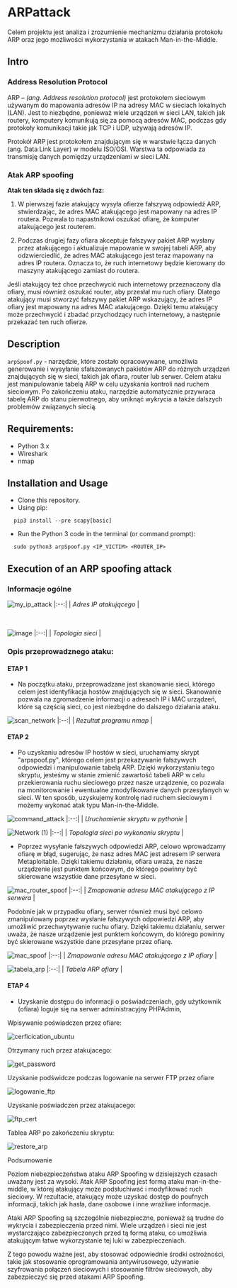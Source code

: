 # ARPattack

Celem projektu jest analiza i zrozumienie mechanizmu działania protokołu ARP oraz jego możliwości wykorzystania w atakach Man-in-the-Middle.

## Intro

### Address Resolution Protocol

ARP – _(ang. Address resolution protocol)_ jest protokołem sieciowym używanym do mapowania adresów IP na adresy MAC w sieciach lokalnych (LAN). Jest to niezbędne, ponieważ wiele urządzeń w sieci LAN, takich jak routery, komputery komunikują się za pomocą adresów MAC, podczas gdy protokoły komunikacji takie jak TCP i UDP, używają adresów IP.

Protokół ARP jest protokołem znajdującym się w warstwie łącza danych (ang. Data Link Layer) w modelu ISO/OSI. Warstwa ta odpowiada za transmisję danych pomiędzy urządzeniami w sieci LAN.

### Atak ARP spoofing

**Atak ten składa się z dwóch faz:**
1. W pierwszej fazie atakujący wysyła ofierze fałszywą odpowiedź ARP, stwierdzając, że adres MAC atakującego jest mapowany na adres IP routera. Pozwala to napastnikowi oszukać ofiarę, że komputer atakującego jest routerem.

2. Podczas drugiej fazy ofiara akceptuje fałszywy pakiet ARP wysłany przez atakującego i aktualizuje mapowanie w swojej tabeli ARP, aby odzwierciedlić, że adres MAC atakującego jest teraz mapowany na adres IP routera. Oznacza to, że ruch internetowy będzie kierowany do maszyny atakującego zamiast do routera. 

Jeśli atakujący też chce przechwycić ruch internetowy przeznaczony dla ofiary, musi również oszukać router, aby przesłał mu ruch ofiary. Dlatego atakujący musi stworzyć fałszywy pakiet ARP wskazujący, że adres IP ofiary jest mapowany na adres MAC atakującego. Dzięki temu atakujący może przechwycić i zbadać przychodzący ruch internetowy, a następnie przekazać ten ruch ofierze.

## Description 

`arpSpoof.py` - narzędzie, które zostało opracowywane, umożliwia generowanie i wysyłanie sfałszowanych pakietów ARP do różnych urządzeń znajdujących się w sieci, takich jak ofiara, router lub serwer. Celem ataku jest manipulowanie tabelą ARP w celu uzyskania kontroli nad ruchem sieciowym. Po zakończeniu ataku, narzędzie automatycznie przywraca tabelę ARP do stanu pierwotnego, aby uniknąć wykrycia a także dalszych problemów związanych siecią.

## Requirements:

- Python 3.x
- Wireshark
- nmap

## Installation and Usage

- Clone this repository.
- Using pip:
```shell
  pip3 install --pre scapy[basic] 
```
- Run the Python 3 code in the terminal (or command prompt):
```shell
  sudo python3 arpSpoof.py <IP_VICTIM> <ROUTER_IP>
```

## Execution of an ARP spoofing attack 

### Informacje ogólne
![my_ip_attack](https://user-images.githubusercontent.com/70896562/218270119-2954c4b8-1471-4f6d-81ee-842b36dad3a2.png)
|:--:| 
| *Adres IP atakującego* |

<br/><br/>
![image](https://user-images.githubusercontent.com/70896562/218267731-61aaec0b-a68a-44b0-895f-dc982a063309.png)
|:--:| 
| *Topologia sieci* |

### Opis przeprowadznego ataku:
#### ETAP 1
- Na początku ataku, przeprowadzane jest skanowanie sieci, którego celem jest identyfikacja hostów znajdujących się w sieci. Skanowanie pozwala na zgromadzenie informacji o adresach IP i MAC urządzeń, które są częścią sieci, co jest niezbędne do dalszego działania ataku.

![scan_network](https://user-images.githubusercontent.com/70896562/218269914-ca036fc2-403e-43b2-a830-89039b023e1e.png)
|:--:| 
| *Rezultat programu nmap* |

#### ETAP 2 
- Po uzyskaniu adresów IP hostów w sieci, uruchamiamy skrypt "arpspoof.py", którego celem jest przekazywanie fałszywych odpowiedzi i manipulowanie tabelą ARP. Dzięki wykorzystaniu tego skryptu, jesteśmy w stanie zmienić zawartość tabeli ARP w celu przekierowania ruchu sieciowego przez nasze urządzenie, co pozwala na monitorowanie i ewentualne zmodyfikowanie danych przesyłanych w sieci. W ten sposób, uzyskujemy kontrolę nad ruchem sieciowym i możemy wykonać atak typu Man-in-the-Middle.

![command_attack](https://user-images.githubusercontent.com/70896562/218269945-ae367823-e8bb-4602-81d5-862d3247776b.png)
|:--:| 
| *Uruchomienie skryptu w pythonie* |


![Network (1)](https://user-images.githubusercontent.com/70896562/218269863-6abe5aa2-4602-4094-860c-b2aa6d57c255.svg)
|:--:| 
| *Topologia sieci po wykonaniu skryptu* |


- Poprzez wysyłanie fałszywych odpowiedzi ARP, celowo wprowadzamy ofiarę w błąd, sugerując, że nasz adres MAC jest adresem IP serwera Metaploitable. Dzięki takiemu działaniu, ofiara uważa, że nasze urządzenie jest punktem końcowym, do którego powinny być skierowane wszystkie dane przesyłane w sieci.

![mac_router_spoof](https://user-images.githubusercontent.com/70896562/218271191-ac55da1e-04ac-429d-88e2-9ae61ce92b36.png)
|:--:| 
| *Zmapowanie adresu MAC atakującego z IP serwera* |

Podobnie jak w przypadku ofiary, serwer również musi być celowo zmanipulowany poprzez wysłanie fałszywych odpowiedzi ARP, aby umożliwić przechwytywanie ruchu ofiary. Dzięki takiemu działaniu, serwer uważa, że nasze urządzenie jest punktem końcowym, do którego powinny być skierowane wszystkie dane przesyłane przez ofiarę.

![mac_spoof](https://user-images.githubusercontent.com/70896562/218271229-ef3dd155-4843-4ea0-9e87-2a5043146aba.png)
|:--:| 
| *Zmapowanie adresu MAC atakującego z IP ofiary* |


![tabela_arp](https://user-images.githubusercontent.com/70896562/218271320-9c0c5ef5-8c35-41e9-8aff-7ad3bcdfb443.png)
|:--:| 
| *Tabela ARP ofiary* |

#### ETAP 4
- Uzyskanie dostępu do informacji o poświadczeniach, gdy użytkownik (ofiara) loguje się na serwer administracyjny PHPAdmin,

Wpisywanie poświadczen przez ofiare:

![cerficication_ubuntu](https://user-images.githubusercontent.com/70896562/218271365-ce27654a-81c9-458d-9c84-94dbf8c4f47e.png)

Otrzymany ruch przez atakujacego:

![get_password](https://user-images.githubusercontent.com/70896562/218271419-f0479c28-752b-4d22-8630-f62363088133.png)

Uzyskanie podświdcze podczas logowanie na serwer FTP przez ofiare 

![logowanie_ftp](https://user-images.githubusercontent.com/70896562/218271500-52cc8b7a-c70f-46e1-8ebb-714fbff11761.png)

Uzyskanie poświadczen przez atakujacego: 

![ftp_cert](https://user-images.githubusercontent.com/70896562/218271543-ef59e9a0-bef6-42c3-affb-0053aea1d200.png)


Tablea ARP po zakończeniu skryptu: 

![restore_arp](https://user-images.githubusercontent.com/70896562/218271603-f68db1bd-2141-4fe4-b07e-ce6f4d236a9f.png)


Podsumowanie

Poziom niebezpieczeństwa ataku ARP Spoofing w dzisiejszych czasach uważany jest za wysoki. Atak ARP Spoofing jest formą ataku man-in-the-middle, w której atakujący może podsłuchiwać i modyfikować ruch sieciowy. W rezultacie, atakujący może uzyskać dostęp do poufnych informacji, takich jak hasła, dane osobowe i inne wrażliwe informacje.

Ataki ARP Spoofing są szczególnie niebezpieczne, ponieważ są trudne do wykrycia i zabezpieczenia przed nimi. Wiele urządzeń i sieci nie jest wystarczająco zabezpieczonych przed tą formą ataku, co umożliwia atakującym łatwe wykorzystanie tej luki w zabezpieczeniach.

Z tego powodu ważne jest, aby stosować odpowiednie środki ostrożności, takie jak stosowanie oprogramowania antywirusowego, używanie szyfrowania połączeń sieciowych i stosowanie filtrów sieciowych, aby zabezpieczyć się przed atakami ARP Spoofing.
